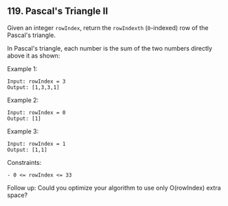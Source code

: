 ## 119. Pascal's Triangle II

Given an integer `rowIndex`, return the `rowIndexth` (`0`-indexed) row of the Pascal's triangle.

In Pascal's triangle, each number is the sum of the two numbers directly above it as shown:

Example 1:

```
Input: rowIndex = 3
Output: [1,3,3,1]
```

Example 2:

```
Input: rowIndex = 0
Output: [1]
```

Example 3:

```
Input: rowIndex = 1
Output: [1,1]
```

Constraints:

```
- 0 <= rowIndex <= 33
```

Follow up: Could you optimize your algorithm to use only O(rowIndex) extra space?
